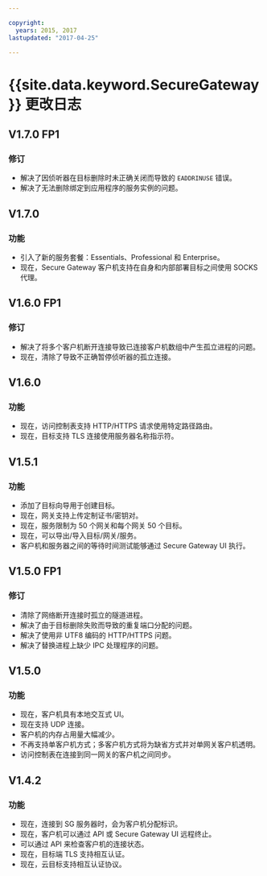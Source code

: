 ```yaml
---

copyright:
  years: 2015, 2017
lastupdated: "2017-04-25"

---
```


# {{site.data.keyword.SecureGateway}} 更改日志

## V1.7.0 FP1

### 修订

- 解决了因侦听器在目标删除时未正确关闭而导致的 `EADDRINUSE` 错误。
- 解决了无法删除绑定到应用程序的服务实例的问题。

## V1.7.0

### 功能

- 引入了新的服务套餐：Essentials、Professional 和 Enterprise。
- 现在，Secure Gateway 客户机支持在自身和内部部署目标之间使用 SOCKS 代理。

## V1.6.0 FP1

### 修订

- 解决了将多个客户机断开连接导致已连接客户机数组中产生孤立进程的问题。
- 现在，清除了导致不正确暂停侦听器的孤立连接。

## V1.6.0

### 功能

- 现在，访问控制表支持 HTTP/HTTPS 请求使用特定路径路由。
- 现在，目标支持 TLS 连接使用服务器名称指示符。

## V1.5.1

### 功能

- 添加了目标向导用于创建目标。
- 现在，网关支持上传定制证书/密钥对。
- 现在，服务限制为 50 个网关和每个网关 50 个目标。
- 现在，可以导出/导入目标/网关/服务。
- 客户机和服务器之间的等待时间测试能够通过 Secure Gateway UI 执行。

## V1.5.0 FP1

### 修订

- 清除了网络断开连接时孤立的隧道进程。
- 解决了由于目标删除失败而导致的重复端口分配的问题。
- 解决了使用非 UTF8 编码的 HTTP/HTTPS 问题。
- 解决了替换进程上缺少 IPC 处理程序的问题。

## V1.5.0

### 功能

- 现在，客户机具有本地交互式 UI。
- 现在支持 UDP 连接。
- 客户机的内存占用量大幅减少。
- 不再支持单客户机方式；多客户机方式将为缺省方式并对单网关客户机透明。
- 访问控制表在连接到同一网关的客户机之间同步。

## V1.4.2

### 功能

- 现在，连接到 SG 服务器时，会为客户机分配标识。
- 现在，客户机可以通过 API 或 Secure Gateway UI 远程终止。
- 可以通过 API 来检查客户机的连接状态。
- 现在，目标端 TLS 支持相互认证。
- 现在，云目标支持相互认证协议。
